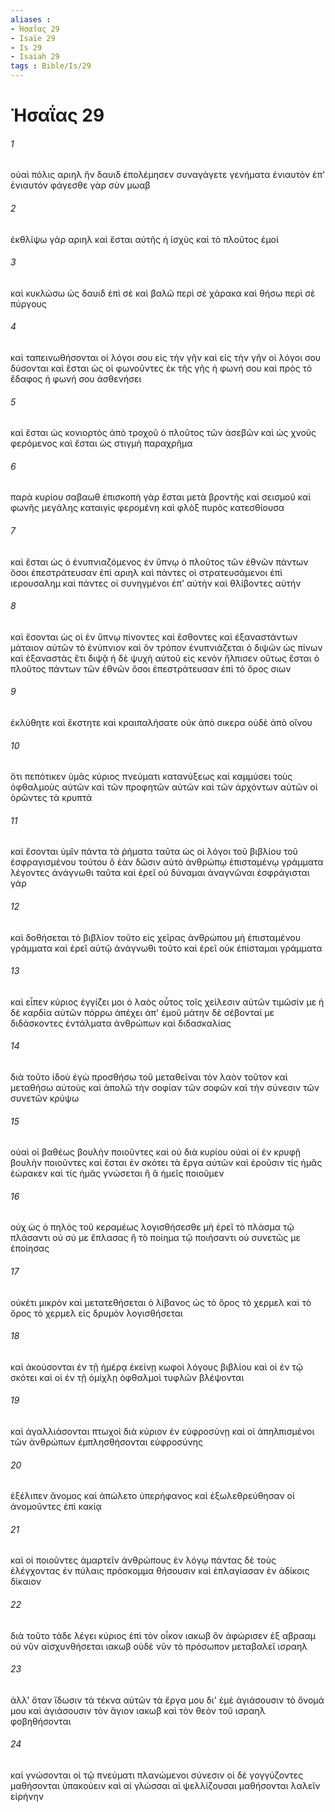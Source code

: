 ```yaml
---
aliases : 
- Ἠσαΐας 29
- Isaïe 29
- Is 29
- Isaiah 29
tags : Bible/Is/29
---
```


# Ἠσαΐας 29

###### 1
οὐαὶ πόλις αριηλ ἣν δαυιδ ἐπολέμησεν συναγάγετε γενήματα ἐνιαυτὸν ἐπ' ἐνιαυτόν φάγεσθε γὰρ σὺν μωαβ
###### 2
ἐκθλίψω γὰρ αριηλ καὶ ἔσται αὐτῆς ἡ ἰσχὺς καὶ τὸ πλοῦτος ἐμοί
###### 3
καὶ κυκλώσω ὡς δαυιδ ἐπὶ σὲ καὶ βαλῶ περὶ σὲ χάρακα καὶ θήσω περὶ σὲ πύργους
###### 4
καὶ ταπεινωθήσονται οἱ λόγοι σου εἰς τὴν γῆν καὶ εἰς τὴν γῆν οἱ λόγοι σου δύσονται καὶ ἔσται ὡς οἱ φωνοῦντες ἐκ τῆς γῆς ἡ φωνή σου καὶ πρὸς τὸ ἔδαφος ἡ φωνή σου ἀσθενήσει
###### 5
καὶ ἔσται ὡς κονιορτὸς ἀπὸ τροχοῦ ὁ πλοῦτος τῶν ἀσεβῶν καὶ ὡς χνοῦς φερόμενος καὶ ἔσται ὡς στιγμὴ παραχρῆμα
###### 6
παρὰ κυρίου σαβαωθ ἐπισκοπὴ γὰρ ἔσται μετὰ βροντῆς καὶ σεισμοῦ καὶ φωνῆς μεγάλης καταιγὶς φερομένη καὶ φλὸξ πυρὸς κατεσθίουσα
###### 7
καὶ ἔσται ὡς ὁ ἐνυπνιαζόμενος ἐν ὕπνῳ ὁ πλοῦτος τῶν ἐθνῶν πάντων ὅσοι ἐπεστράτευσαν ἐπὶ αριηλ καὶ πάντες οἱ στρατευσάμενοι ἐπὶ ιερουσαλημ καὶ πάντες οἱ συνηγμένοι ἐπ' αὐτὴν καὶ θλίβοντες αὐτήν
###### 8
καὶ ἔσονται ὡς οἱ ἐν ὕπνῳ πίνοντες καὶ ἔσθοντες καὶ ἐξαναστάντων μάταιον αὐτῶν τὸ ἐνύπνιον καὶ ὃν τρόπον ἐνυπνιάζεται ὁ διψῶν ὡς πίνων καὶ ἐξαναστὰς ἔτι διψᾷ ἡ δὲ ψυχὴ αὐτοῦ εἰς κενὸν ἤλπισεν οὕτως ἔσται ὁ πλοῦτος πάντων τῶν ἐθνῶν ὅσοι ἐπεστράτευσαν ἐπὶ τὸ ὄρος σιων
###### 9
ἐκλύθητε καὶ ἔκστητε καὶ κραιπαλήσατε οὐκ ἀπὸ σικερα οὐδὲ ἀπὸ οἴνου
###### 10
ὅτι πεπότικεν ὑμᾶς κύριος πνεύματι κατανύξεως καὶ καμμύσει τοὺς ὀφθαλμοὺς αὐτῶν καὶ τῶν προφητῶν αὐτῶν καὶ τῶν ἀρχόντων αὐτῶν οἱ ὁρῶντες τὰ κρυπτά
###### 11
καὶ ἔσονται ὑμῖν πάντα τὰ ῥήματα ταῦτα ὡς οἱ λόγοι τοῦ βιβλίου τοῦ ἐσφραγισμένου τούτου ὃ ἐὰν δῶσιν αὐτὸ ἀνθρώπῳ ἐπισταμένῳ γράμματα λέγοντες ἀνάγνωθι ταῦτα καὶ ἐρεῖ οὐ δύναμαι ἀναγνῶναι ἐσφράγισται γάρ
###### 12
καὶ δοθήσεται τὸ βιβλίον τοῦτο εἰς χεῖρας ἀνθρώπου μὴ ἐπισταμένου γράμματα καὶ ἐρεῖ αὐτῷ ἀνάγνωθι τοῦτο καὶ ἐρεῖ οὐκ ἐπίσταμαι γράμματα
###### 13
καὶ εἶπεν κύριος ἐγγίζει μοι ὁ λαὸς οὗτος τοῖς χείλεσιν αὐτῶν τιμῶσίν με ἡ δὲ καρδία αὐτῶν πόρρω ἀπέχει ἀπ' ἐμοῦ μάτην δὲ σέβονταί με διδάσκοντες ἐντάλματα ἀνθρώπων καὶ διδασκαλίας
###### 14
διὰ τοῦτο ἰδοὺ ἐγὼ προσθήσω τοῦ μεταθεῖναι τὸν λαὸν τοῦτον καὶ μεταθήσω αὐτοὺς καὶ ἀπολῶ τὴν σοφίαν τῶν σοφῶν καὶ τὴν σύνεσιν τῶν συνετῶν κρύψω
###### 15
οὐαὶ οἱ βαθέως βουλὴν ποιοῦντες καὶ οὐ διὰ κυρίου οὐαὶ οἱ ἐν κρυφῇ βουλὴν ποιοῦντες καὶ ἔσται ἐν σκότει τὰ ἔργα αὐτῶν καὶ ἐροῦσιν τίς ἡμᾶς ἑώρακεν καὶ τίς ἡμᾶς γνώσεται ἢ ἃ ἡμεῖς ποιοῦμεν
###### 16
οὐχ ὡς ὁ πηλὸς τοῦ κεραμέως λογισθήσεσθε μὴ ἐρεῖ τὸ πλάσμα τῷ πλάσαντι οὐ σύ με ἔπλασας ἢ τὸ ποίημα τῷ ποιήσαντι οὐ συνετῶς με ἐποίησας
###### 17
οὐκέτι μικρὸν καὶ μετατεθήσεται ὁ λίβανος ὡς τὸ ὄρος τὸ χερμελ καὶ τὸ ὄρος τὸ χερμελ εἰς δρυμὸν λογισθήσεται
###### 18
καὶ ἀκούσονται ἐν τῇ ἡμέρᾳ ἐκείνῃ κωφοὶ λόγους βιβλίου καὶ οἱ ἐν τῷ σκότει καὶ οἱ ἐν τῇ ὁμίχλῃ ὀφθαλμοὶ τυφλῶν βλέψονται
###### 19
καὶ ἀγαλλιάσονται πτωχοὶ διὰ κύριον ἐν εὐφροσύνῃ καὶ οἱ ἀπηλπισμένοι τῶν ἀνθρώπων ἐμπλησθήσονται εὐφροσύνης
###### 20
ἐξέλιπεν ἄνομος καὶ ἀπώλετο ὑπερήφανος καὶ ἐξωλεθρεύθησαν οἱ ἀνομοῦντες ἐπὶ κακίᾳ
###### 21
καὶ οἱ ποιοῦντες ἁμαρτεῖν ἀνθρώπους ἐν λόγῳ πάντας δὲ τοὺς ἐλέγχοντας ἐν πύλαις πρόσκομμα θήσουσιν καὶ ἐπλαγίασαν ἐν ἀδίκοις δίκαιον
###### 22
διὰ τοῦτο τάδε λέγει κύριος ἐπὶ τὸν οἶκον ιακωβ ὃν ἀφώρισεν ἐξ αβρααμ οὐ νῦν αἰσχυνθήσεται ιακωβ οὐδὲ νῦν τὸ πρόσωπον μεταβαλεῖ ισραηλ
###### 23
ἀλλ' ὅταν ἴδωσιν τὰ τέκνα αὐτῶν τὰ ἔργα μου δι' ἐμὲ ἁγιάσουσιν τὸ ὄνομά μου καὶ ἁγιάσουσιν τὸν ἅγιον ιακωβ καὶ τὸν θεὸν τοῦ ισραηλ φοβηθήσονται
###### 24
καὶ γνώσονται οἱ τῷ πνεύματι πλανώμενοι σύνεσιν οἱ δὲ γογγύζοντες μαθήσονται ὑπακούειν καὶ αἱ γλώσσαι αἱ ψελλίζουσαι μαθήσονται λαλεῖν εἰρήνην
